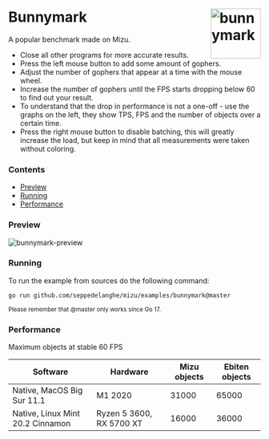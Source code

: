 # <img align="right" width="100" src="https://user-images.githubusercontent.com/19890545/147268423-d643c63a-96d2-40d1-9791-6cd842dc5647.png" alt="bunnymark" title="bunnymark" /> Bunnymark

A popular benchmark made on Mizu.

- Close all other programs for more accurate results.
- Press the left mouse button to add some amount of gophers.
- Adjust the number of gophers that appear at a time with the mouse wheel.
- Increase the number of gophers until the FPS starts dropping below 60 to find out your result.
- To understand that the drop in performance is not a one-off - use the graphs on the left, they show TPS, FPS and the number of objects over a certain time.
- Press the right mouse button to disable batching, this will greatly increase the load, but keep in mind that all measurements were taken without coloring.

### Contents

- [Preview](#preview)
- [Running](#running)
- [Performance](#performance)


### Preview

![bunnymark-preview](https://user-images.githubusercontent.com/19890545/149235154-52da3044-363e-491a-a25e-80915c5b8df4.gif)

### Running

To run the example from sources do the following command:

```
go run github.com/seppedelanghe/mizu/examples/bunnymark@master
```
<sub>Please remember that @master only works since Go 17.</sub>

### Performance

Maximum objects at stable 60 FPS

| Software                                     | Hardware                 |  Mizu objects | Ebiten objects |
|----------------------------------------------|--------------------------|---------------|----------------|
| Native, MacOS Big Sur 11.1                   | M1 2020                  | 31000         | 65000          |
| Native, Linux Mint 20.2 Cinnamon             | Ryzen 5 3600, RX 5700 XT | 16000         | 36000          |

